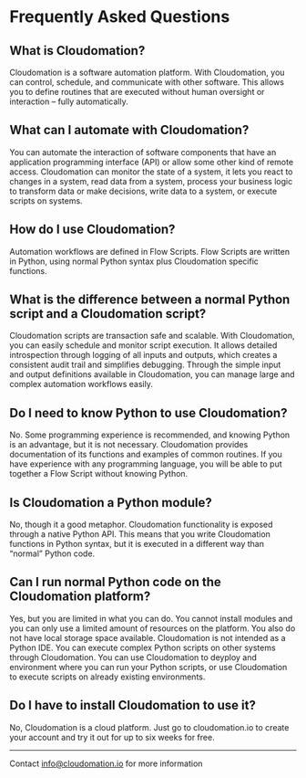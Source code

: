 # Frequently Asked Questions

## What is Cloudomation?
Cloudomation is a software automation platform. With Cloudomation, you can control, schedule, and communicate with other software. This allows you to define routines that are executed without human oversight or interaction – fully automatically.

## What can I automate with Cloudomation?
You can automate the interaction of software components that have an application programming interface (API) or allow some other kind of remote access. Cloudomation can monitor the state of a system, it lets you react to changes in a system, read data from a system, process your business logic to transform data or make decisions, write data to a system, or execute scripts on systems.

## How do I use Cloudomation?
Automation workflows are defined in Flow Scripts. Flow Scripts are written in Python, using normal Python syntax plus Cloudomation specific functions.

## What is the difference between a normal Python script and a Cloudomation script?
Cloudomation scripts are transaction safe and scalable. With Cloudomation, you can easily schedule and monitor script execution. It allows detailed introspection through logging of all inputs and outputs, which creates a consistent audit trail and simplifies debugging. Through the simple input and output definitions available in Cloudomation, you can manage large and complex automation workflows easily.

## Do I need to know Python to use Cloudomation?
No. Some programming experience is recommended, and knowing Python is an advantage, but it is not necessary. Cloudomation provides documentation of its functions and examples of common routines. If you have experience with any programming language, you will be able to put together a Flow Script without knowing Python.

## Is Cloudomation a Python module?
No, though it a good metaphor. Cloudomation functionality is exposed through a native Python API. This means that you write Cloudomation functions in Python syntax, but it is executed in a different way than “normal” Python code.

## Can I run normal Python code on the Cloudomation platform?
Yes, but you are limited in what you can do. You cannot install modules and you can only use a limited amount of resources on the platform. You also do not have local storage space available. Cloudomation is not intended as a Python IDE. You can execute complex Python scripts on other systems through Cloudomation. You can use Cloudomation to deyploy and environment where you can run your Python scripts, or use Cloudomation to execute scripts on already existing environments.

## Do I have to install Cloudomation to use it?
No, Cloudomation is a cloud platform. Just go to cloudomation.io to create your account and try it out for up to six weeks for free.

---

Contact info@cloudomation.io for more information
